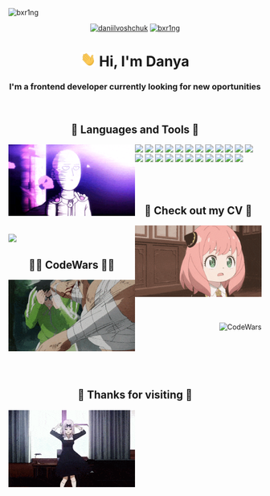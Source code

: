 <p align="left"> <img src="https://komarev.com/ghpvc/?username=bxr1ng&label=Profile%20views&color=ff69b4&style=flat-square" alt="bxr1ng" /> </p>

<p align="center">
<a href="https://linkedin.com/in/daniilvoshchuk" target="blank"><img src="https://cdn-icons-png.flaticon.com/512/2111/2111499.png" alt="daniilvoshchuk" width="30"></a>
<a href="https://t.me/bxr1ng" target="blank"><img src="https://cdn-icons-png.flaticon.com/512/2111/2111644.png" alt="bxr1ng" width="30"></a>
</p>

<h1 align="center"><img src="./assets/wave.gif" width="30"> Hi, I'm Danya</h1>
<h3 align="center">I'm a frontend developer currently looking for new oportunities</h3>

<br>

<h2 align="center">🤖 Languages and Tools 🤖</h2>
<div>
    <img align="left" src="./assets/onepunchman.gif" width="50%">
    	<img src="https://img.shields.io/badge/-HTML-0a0a0a?style=flat-square&logo=html5" height="25px">
    	<img src="https://img.shields.io/badge/-CSS-0a0a0a?style=flat-square&logo=css3" height="25px">
    	<img src="https://img.shields.io/badge/-JS-0a0a0a?style=flat-square&logo=javascript" height="25px">
    	<img src="https://img.shields.io/badge/-React-0a0a0a?style=flat-square&logo=react" height="25px">
    	<img src="https://img.shields.io/badge/-Node.js-0a0a0a?style=flat-square&logo=node.js" height="25px">
    	<img src="https://img.shields.io/badge/-Express-0a0a0a?style=flat-square&logo=express" height="25px">
    	<img src="https://img.shields.io/badge/-React Router-0a0a0a?style=flat-square&logo=react-router" height="25px">
    	<img src="https://img.shields.io/badge/-Redux Toolkit-0a0a0a?style=flat-square&logo=redux" height="25px">
    	<img src="https://img.shields.io/badge/-Redux Saga-0a0a0a?style=flat-square&logo=redux-saga" height="25px">
    	<img src="https://img.shields.io/badge/-Material UI-0a0a0a?style=flat-square&logo=mui" height="25px">
    	<img src="https://img.shields.io/badge/-Sequelize-0a0a0a?style=flat-square&logo=sequelize" height="25px">
    	<img src="https://img.shields.io/badge/-Sass-0a0a0a?style=flat-square&logo=sass" height="25px">
    	<img src="https://img.shields.io/badge/-Jest-0a0a0a?style=flat-square&logo=jest" height="25px">
    	<img src="https://img.shields.io/badge/-Mocha-0a0a0a?style=flat-square&logo=mocha" height="25px">
    	<img src="https://img.shields.io/badge/-Selenium-0a0a0a?style=flat-square&logo=selenium" height="25px">
    	<img src="https://img.shields.io/badge/-MS SQL-0a0a0a?style=flat-square&logo=microsoft-sql-server" height="25px">
    	<img src="https://img.shields.io/badge/-Oracle-0a0a0a?style=flat-square&logo=oracle" height="25px">
    	<img src="https://img.shields.io/badge/-PostgreSQL-0a0a0a?style=flat-square&logo=postgresql" height="25px">
    	<img src="https://img.shields.io/badge/-Jenkins-0a0a0a?style=flat-square&logo=jenkins" height="25px">
    	<img src="https://img.shields.io/badge/-WordPress-0a0a0a?style=flat-square&logo=wordpress" height="25px">
    	<img src="https://img.shields.io/badge/-Photoshop-0a0a0a?style=flat-square&logo=adobe-photoshop" height="25px">
    	<img src="https://img.shields.io/badge/-Illustrator-0a0a0a?style=flat-square&logo=adobe-illustrator" height="25px">
    	<img src="https://img.shields.io/badge/-Figma-0a0a0a?style=flat-square&logo=figma" height="25px">
</div>
<br><br><br>



<h2 align="center">📄 Check out my CV 📄</h2>
<div>
    <img align="right" src="./assets/anya.gif" width="50%">
	<a href="https://drive.google.com/file/d/1zNXnggXMbF8CkqTXFJQyAgnHcbn4WulU/view?usp=sharing" target="blank">
        <br>
        <img src="https://cdn-icons-png.flaticon.com/512/3135/3135692.png" width="25%">
        <br>
	</a>
</div>

<h2 align="center">👨‍💻 CodeWars 👨‍💻</h2>
<div>
    <img align="left" src="./assets/fight.gif" width="50%">
    <a href="https://www.codewars.com/users/bxr1nG" target="blank">
        <br><br><br><br><br>
        <img align="right" src="https://www.codewars.com/users/bxr1nG/badges/large" alt="CodeWars">
        <br><br><br><br><br><br>
    </a>
</div>




<h2 align="center">🕺 Thanks for visiting 💃</h2>
<img align="center" src="./assets/dance.gif" width="50%">

